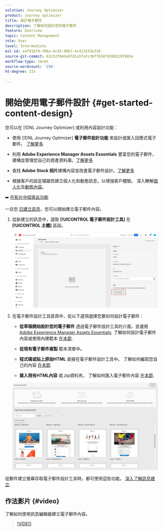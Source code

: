 ```yaml
---
solution: Journey Optimizer
product: journey optimizer
title: 設計電子郵件
description: 了解如何設計您的電子郵件
feature: Overview
topic: Content Management
role: User
level: Intermediate
exl-id: e4f91870-f06a-4cd3-98b7-4c413233e310
source-git-commit: 63c52f04da9fd1a5fafc36ffb5079380229f885e
workflow-type: tm+mt
source-wordcount: '256'
ht-degree: 21%

---
```


# 開始使用電子郵件設計 {#get-started-content-design}

您可以在 [!DNL Journey Optimizer] 或利用內容設計功能：

* 使用 [!DNL Journey Optimizer] **電子郵件設計功能** 來設計或匯入回應式電子郵件。 [了解更多](../design/create-email-content.md)

* 利用 **Adobe Experience Manager Assets Essentials** 豐富您的電子郵件，建構並管理您自己的資產資料庫。[了解更多](../design/assets-essentials.md)

* 查找 **Adobe Stock 相片**&#x200B;建構內容並改進電子郵件設計。[了解更多](../design/stock.md)

* 根據客戶的設定檔屬性建立個人化和動態訊息，以增強客戶體驗。 深入瞭解[個人化](../personalization/personalize.md)及[動態內容](../personalization/get-started-dynamic-content.md)。

➡️ [在影片中探索此功能](#video)

一旦您 [已建立訊息](../messages/get-started-content.md)，您可以開始建立電子郵件內容。

1. 從新建立的訊息中，選取 **[!UICONTROL 電子郵件設計工具]** 在 **[!UICONTROL 主體]** 區段。

   ![](assets/import-html_1.png)

1. 在電子郵件設計工具首頁中，從以下選項選擇您要如何設計電子郵件：

   * **從草稿開始設計您的電子郵件** 透過電子郵件設計工具的介面，並運用 [Adobe Experience Manager Assets Essentials](assets-essentials.md). 了解如何設計電子郵件內容或使用內建範本 [在本節](create-email-content.md).

   * **從現有電子郵件複製** 範本清單中。

   * **程式碼或貼上原始HTML** 直接在電子郵件設計工具中。 了解如何編寫您自己的內容 [在本節](code-content.md).

   * **匯入現有HTML內容** 或.zip資料夾。 了解如何匯入電子郵件內容 [在本節](existing-content.md).

   ![](assets/email_designer_25.png)

從郵件建立螢幕存取電子郵件設計工具時，都可使用這些功能。 [深入了解訊息建立](../messages/get-started-content.md).


## 作法影片 {#video}

了解如何使用訊息編輯器建立電子郵件內容。

>[!VIDEO](https://video.tv.adobe.com/v/334150?quality=12)